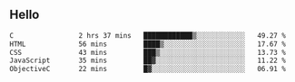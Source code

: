 ## Hello
<!--START_SECTION:waka-->

```txt
C                2 hrs 37 mins   ████████████▒░░░░░░░░░░░░   49.27 %
HTML             56 mins         ████▒░░░░░░░░░░░░░░░░░░░░   17.67 %
CSS              43 mins         ███▒░░░░░░░░░░░░░░░░░░░░░   13.73 %
JavaScript       35 mins         ██▓░░░░░░░░░░░░░░░░░░░░░░   11.22 %
ObjectiveC       22 mins         █▓░░░░░░░░░░░░░░░░░░░░░░░   06.91 %
```

<!--END_SECTION:waka-->
